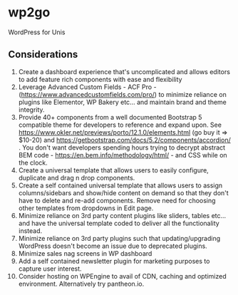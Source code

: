 # wp2go
WordPress for Unis 

## Considerations

1. Create a dashboard experience that's uncomplicated and allows editors to add feature rich components with ease and flexibility
2. Leverage Advanced Custom Fields - ACF Pro -  (https://www.advancedcustomfields.com/pro/) to minimize reliance on plugins like Elementor, WP Bakery etc... and maintain brand and theme integrity.
3. Provide 40+ components from a well documented Bootstrap 5 compatible theme for developers to reference and expand upon. See https://www.okler.net/previews/porto/12.1.0/elements.html (go buy it => \$10-20) and https://getbootstrap.com/docs/5.2/components/accordion/ . You don't want developers spending hours trying to decrypt abstract BEM code - https://en.bem.info/methodology/html/ - and CSS while on the clock.
4. Create a universal template that allows users to easily configure, duplicate and drag n drop components.
5. Create a self contained universal template that allows users to assign columns/sidebars and show/hide content on demand so that they don't have to delete and re-add components. Remove need for choosing other templates from dropdowns in Edit page. 
6. Minimize reliance on 3rd party content plugins like sliders, tables etc... and have the universal template coded to deliver all the functionality instead. 
7. Minimize reliance on 3rd party plugins such that updating/upgrading WordPress doesn't become an issue due to deprecated plugins.
8. Minimize sales nag screens in WP dashboard
9. Add a self contained newsletter plugin for marketing purposes to capture user interest.
10. Consider hosting on WPEngine to avail of CDN, caching and optimized environment. Alternatively try pantheon.io.
